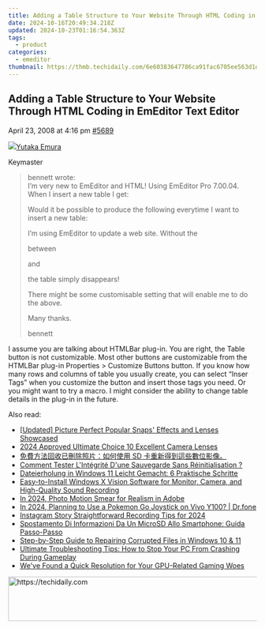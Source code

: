 ```yaml
---
title: Adding a Table Structure to Your Website Through HTML Coding in EmEditor Text Editor
date: 2024-10-16T20:49:34.218Z
updated: 2024-10-23T01:16:54.363Z
tags:
  - product
categories:
  - emeditor
thumbnail: https://thmb.techidaily.com/6e60383647786ca91fac6705ee563d1d14735cbfcbf29cef2bea0822024a08e1.jpg
---
```


## Adding a Table Structure to Your Website Through HTML Coding in EmEditor Text Editor

April 23, 2008 at 4:16 pm [#5689](https://tools.techidaily.com/emeditor/products/) 

[![](https://secure.gravatar.com/avatar/a0a6377144ed3636f985d87303f65ed2?s=80&d=identicon&r=g)Yutaka Emura](https://www.emeditor.com/forums/users/yemura/ "View Yutaka Emura's profile")

Keymaster

> bennett wrote:  
> I’m very new to EmEditor and HTML! Using EmEditor Pro 7.00.04\. When I insert a new table I get:
> 
> Would it be possible to produce the following everytime I want to insert a new table:
> 
> I’m using EmEditor to update a web site. Without the
> 
> between
> 
> and
> 
> the table simply disappears!
> 
> There might be some customisable setting that will enable me to do the above.
> 
> Many thanks.
> 
> bennett

 I assume you are talking about HTMLBar plug-in. You are right, the Table button is not customizable. Most other buttons are customizable from the HTMLBar plug-in Properties > Customize Buttons button. If you know how many rows and columns of table you usually create, you can select “Inser Tags” when you customize the button and insert those tags you need. Or you might want to try a macro. I might consider the ability to change table details in the plug-in in the future.

<ins class="adsbygoogle"
     style="display:block"
     data-ad-format="autorelaxed"
     data-ad-client="ca-pub-7571918770474297"
     data-ad-slot="1223367746"></ins>

<ins class="adsbygoogle"
     style="display:block"
     data-ad-client="ca-pub-7571918770474297"
     data-ad-slot="8358498916"
     data-ad-format="auto"
     data-full-width-responsive="true"></ins>

<span class="atpl-alsoreadstyle">Also read:</span>
<div><ul>
<li><a href="https://snapchat-videos.techidaily.com/updated-picture-perfect-popular-snaps-effects-and-lenses-showcased/"><u>[Updated] Picture Perfect Popular Snaps' Effects and Lenses Showcased</u></a></li>
<li><a href="https://some-guidance.techidaily.com/2024-approved-ultimate-choice-10-excellent-camera-lenses/"><u>2024 Approved Ultimate Choice 10 Excellent Camera Lenses</u></a></li>
<li><a href="https://win-trending.techidaily.com/1728496691963-sd/"><u>免費方法回收已刪除照片：如何使用 SD 卡重新得到這些數位影像。</u></a></li>
<li><a href="https://win-trending.techidaily.com/comment-tester-lintegrite-dune-sauvegarde-sans-reinitialisation/"><u>Comment Tester L'Intégrité D'une Sauvegarde Sans Réinitialisation ?</u></a></li>
<li><a href="https://win-trending.techidaily.com/dateierholung-in-windows-11-leicht-gemacht-6-praktische-schritte/"><u>Dateierholung in Windows 11 Leicht Gemacht: 6 Praktische Schritte</u></a></li>
<li><a href="https://blog-min.techidaily.com/easy-to-install-windows-x-vision-software-for-monitor-camera-and-high-quality-sound-recording/"><u>Easy-to-Install Windows X Vision Software for Monitor, Camera, and High-Quality Sound Recording</u></a></li>
<li><a href="https://extra-approaches.techidaily.com/in-2024-photo-motion-smear-for-realism-in-adobe/"><u>In 2024, Photo Motion Smear for Realism in Adobe</u></a></li>
<li><a href="https://change-location.techidaily.com/in-2024-planning-to-use-a-pokemon-go-joystick-on-vivo-y100-drfone-by-drfone-virtual-android/"><u>In 2024, Planning to Use a Pokemon Go Joystick on Vivo Y100? | Dr.fone</u></a></li>
<li><a href="https://instagram-video-recordings.techidaily.com/instagram-story-straightforward-recording-tips-for-2024/"><u>Instagram Story Straightforward Recording Tips for 2024</u></a></li>
<li><a href="https://win-trending.techidaily.com/spostamento-di-informazioni-da-un-microsd-allo-smartphone-guida-passo-passo/"><u>Spostamento Di Informazioni Da Un MicroSD Allo Smartphone: Guida Passo-Passo</u></a></li>
<li><a href="https://win-trending.techidaily.com/step-by-step-guide-to-repairing-corrupted-files-in-windows-10-and-11/"><u>Step-by-Step Guide to Repairing Corrupted Files in Windows 10 & 11</u></a></li>
<li><a href="https://win-trending.techidaily.com/ultimate-troubleshooting-tips-how-to-stop-your-pc-from-crashing-during-gameplay/"><u>Ultimate Troubleshooting Tips: How to Stop Your PC From Crashing During Gameplay</u></a></li>
<li><a href="https://driver-error.techidaily.com/weve-found-a-quick-resolution-for-your-gpu-related-gaming-woes/"><u>We've Found a Quick Resolution for Your GPU-Related Gaming Woes</u></a></li>
</ul></div>

<!-- affiliate ads begin -->
<a href="https://appsumo.8odi.net/c/5597632/2094480/7443" target="_top" id="2094480">
  <img src="//a.impactradius-go.com/display-ad/7443-2094480" border="0" alt="https://techidaily.com" width="728" height="90"/>
</a>
<img height="0" width="0" src="https://appsumo.8odi.net/i/5597632/2094480/7443" style="position:absolute;visibility:hidden;" border="0" />
<!-- affiliate ads end -->

